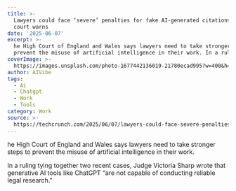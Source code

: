 ```yaml
---
title: >-
  Lawyers could face ‘severe’ penalties for fake AI-generated citations, UK
  court warns
date: '2025-06-07'
excerpt: >-
  he High Court of England and Wales says lawyers need to take stronger steps to
  prevent the misuse of artificial intelligence in their work. In a rulin...
coverImage: >-
  https://images.unsplash.com/photo-1677442136019-21780ecad995?w=400&h=200&fit=crop&auto=format
author: AIVibe
tags:
  - Ai
  - Chatgpt
  - Work
  - Tools
category: Work
source: >-
  https://techcrunch.com/2025/06/07/lawyers-could-face-severe-penalties-for-fake-ai-generated-citations-uk-court-warns/
---
```

he High Court of England and Wales says lawyers need to take stronger steps to prevent the misuse of artificial intelligence in their work.

In a ruling tying together two recent cases, Judge Victoria Sharp wrote that generative AI tools like ChatGPT “are not capable of conducting reliable legal research."
